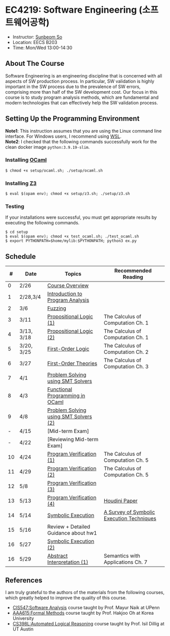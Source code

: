 # EC4219: Software Engineering (소프트웨어공학)
- Instructor: [Sunbeom So](https://gist-pal.github.io)
- Location: EECS B203
- Time: Mon/Wed 13:00-14:30

## About The Course
Software Engineering is an engineering discipline that is concerned with all aspects of SW production process.
In particular, SW validation is highly important in the SW process due to the prevalence of SW errors, comprising more than half of the SW development cost.
Our focus in this course is to study program analysis methods, which are fundamental and modern technologies that can effectively help the SW validation process.

## Setting Up the Programming Environment
**Note1**: This instruction assumes that you are using the Linux command line interface. For Windows users, I recommend using [WSL](https://learn.microsoft.com/en-us/windows/wsl/install). <br>
**Note2**: I checked that the following commands successfully work for the clean docker image ``python:3.9.19-slim``.

### Installing [OCaml](https://ocaml.org/install)
```
$ chmod +x setup/ocaml.sh; ./setup/ocaml.sh
```

### Installing [Z3](https://github.com/Z3Prover/z3)
```
$ eval $(opam env); chmod +x setup/z3.sh; ./setup/z3.sh
```

### Testing
If your installations were successful, you must get appropriate results by executing the following commands.
```
$ cd setup
$ eval $(opam env); chmod +x test_ocaml.sh; ./test_ocaml.sh
$ export PYTHONPATH=$home/mylib:$PYTHONPATH; python3 ex.py
```

## Schedule
|#|Date|Topics|Recommended Reading|
|-|-|------|------|
|0|2/26|[Course Overview](slides/lec0.pdf)||
|1|2/28,3/4|[Introduction to Program Analysis](slides/lec1.pdf)||
|2|3/6|[Fuzzing](slides/lec2.pdf)||
|3|3/11|[Propositional Logic (1)](slides/lec3.pdf)|The Calculus of Computation Ch. 1|
|4|3/13, 3/18|[Propositional Logic (2)](slides/lec4.pdf) |The Calculus of Computation Ch. 1|
|5|3/20, 3/25|[First-Order Logic](slides/lec5.pdf)|The Calculus of Computation Ch. 2|
|6|3/27|[First-Order Theories](slides/lec6.pdf)|The Calculus of Computation Ch. 3|
|7|4/1|[Problem Solving using SMT Solvers](slides/lec7.pdf)| |
|8|4/3|[Functional Programming in OCaml](slides/lec8.pdf)||
|9|4/8|[Problem Solving using SMT Solvers (2)](slides/lec9.pdf)||
|-|4/15|[Mid-term Exam]||
|-|4/22|[Reviewing Mid-term Exam]||
|10|4/24|[Program Verification (1)](slides/lec10.pdf)|The Calculus of Computation Ch. 5|
|11|4/29|[Program Verification (2)](slides/lec11.pdf)|The Calculus of Computation Ch. 5|
|12|5/8|[Program Verification (3)](slides/lec12.pdf)||
|13|5/13|[Program Verification (4)](slides/lec13.pdf)|[Houdini Paper](https://users.soe.ucsc.edu/~cormac/papers/fme01.pdf)|
|14|5/14|[Symbolic Execution](slides/lec14.pdf)|[A Survey of Symbolic Execution Techniques](https://dl.acm.org/doi/10.1145/3182657)|
|15|5/16|Review + Detailed Guidance about hw1||
|16|5/27|[Symbolic Execution (2)](slides/lec15.pdf)||
|16|5/29|[Abstract Interpretation (1)](slides/lec16.pdf)|Semantics with Applications Ch. 7|

## References
I am truly grateful to the authors of the materials from the following courses, which greatly helped to improve the quality of this course.
* [CIS547:Software Analysis](https://software-analysis-class.org) course taught by Prof. Mayur Naik at UPenn
* [AAA615:Formal Methods](https://prl.korea.ac.kr/courses/aaa615/2017) course taught by Prof. Hakjoo Oh at Korea University
* [CS398L:Automated Logical Reasoning](https://www.cs.utexas.edu/~isil/cs389L/) course taught by Prof. Isil Dillig at UT Austin
